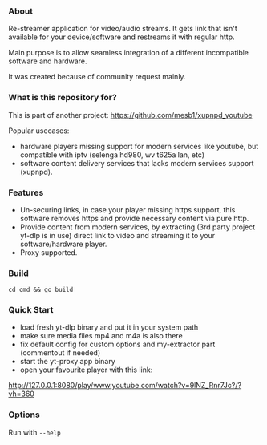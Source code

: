 ### About 

Re-streamer application for video/audio streams. It gets link that isn't available for your device/software and restreams it with regular http.

Main purpose is to allow seamless integration of a different incompatible software and hardware.

It was created because of community request mainly.

### What is this repository for? ###

This is part of another project: https://github.com/mesb1/xupnpd_youtube

Popular usecases: 
*  hardware players missing support for modern services like youtube, but compatible with iptv (selenga hd980, wv t625a lan, etc)
*  software content delivery services that lacks modern services support (xupnpd).

### Features

*  Un-securing links, in case your player missing https support, this software removes https and provide necessary content via pure http.
*  Provide content from modern services, by extracting (3rd party project yt-dlp is in use) direct link to video and streaming it to your software/hardware player.
*  Proxy supported.

### Build ###

`cd cmd && go build`

### Quick Start ###

*  load fresh yt-dlp binary and put it in your system path
*  make sure media files mp4 and m4a is also there
*  fix default config for custom options and my-extractor part (commentout if needed)
*  start the yt-proxy app binary
*  open your favourite player with this link:
  
http://127.0.0.1:8080/play/www.youtube.com/watch?v=9lNZ_Rnr7Jc?/?vh=360


### Options ###

Run with `--help`
